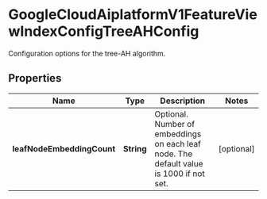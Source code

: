 

# GoogleCloudAiplatformV1FeatureViewIndexConfigTreeAHConfig

Configuration options for the tree-AH algorithm.

## Properties

| Name | Type | Description | Notes |
|------------ | ------------- | ------------- | -------------|
|**leafNodeEmbeddingCount** | **String** | Optional. Number of embeddings on each leaf node. The default value is 1000 if not set. |  [optional] |



